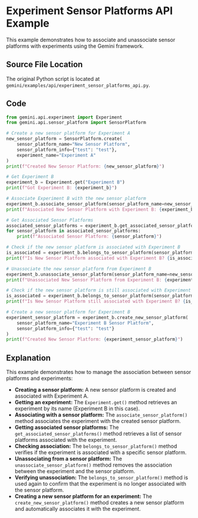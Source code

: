 # Experiment Sensor Platforms API Example

This example demonstrates how to associate and unassociate sensor platforms with experiments using the Gemini framework.

## Source File Location

The original Python script is located at `gemini/examples/api/experiment_sensor_platforms_api.py`.

## Code

```python
from gemini.api.experiment import Experiment
from gemini.api.sensor_platform import SensorPlatform

# Create a new sensor platform for Experiment A
new_sensor_platform = SensorPlatform.create(
    sensor_platform_name="New Sensor Platform",
    sensor_platform_info={"test": "test"},
    experiment_name="Experiment A"
)
print(f"Created New Sensor Platform: {new_sensor_platform}")

# Get Experiment B
experiment_b = Experiment.get("Experiment B")
print(f"Got Experiment B: {experiment_b}")

# Associate Experiment B with the new sensor platform
experiment_b.associate_sensor_platform(sensor_platform_name=new_sensor_platform.sensor_platform_name)
print(f"Associated New Sensor Platform with Experiment B: {experiment_b}")

# Get Associated Sensor Platforms
associated_sensor_platforms = experiment_b.get_associated_sensor_platforms()
for sensor_platform in associated_sensor_platforms:
    print(f"Associated Sensor Platform: {sensor_platform}")

# Check if the new sensor platform is associated with Experiment B
is_associated = experiment_b.belongs_to_sensor_platform(sensor_platform_name=new_sensor_platform.sensor_platform_name)
print(f"Is New Sensor Platform associated with Experiment B? {is_associated}")

# Unassociate the new sensor platform from Experiment B
experiment_b.unassociate_sensor_platform(sensor_platform_name=new_sensor_platform.sensor_platform_name)
print(f"Unassociated New Sensor Platform from Experiment B: {experiment_b}")

# Check if the new sensor platform is still associated with Experiment B
is_associated = experiment_b.belongs_to_sensor_platform(sensor_platform_name=new_sensor_platform.sensor_platform_name)
print(f"Is New Sensor Platform still associated with Experiment B? {is_associated}")

# Create a new sensor platform for Experiment B
experiment_sensor_platform = experiment_b.create_new_sensor_platform(
    sensor_platform_name="Experiment B Sensor Platform",
    sensor_platform_info={"test": "test"}
)
print(f"Created New Sensor Platform: {experiment_sensor_platform}")
```

## Explanation

This example demonstrates how to manage the association between sensor platforms and experiments:

*   **Creating a sensor platform:** A new sensor platform is created and associated with Experiment A.
*   **Getting an experiment:** The `Experiment.get()` method retrieves an experiment by its name (Experiment B in this case).
*   **Associating with a sensor platform:** The `associate_sensor_platform()` method associates the experiment with the created sensor platform.
*   **Getting associated sensor platforms:** The `get_associated_sensor_platforms()` method retrieves a list of sensor platforms associated with the experiment.
*   **Checking association:** The `belongs_to_sensor_platform()` method verifies if the experiment is associated with a specific sensor platform.
*   **Unassociating from a sensor platform:** The `unassociate_sensor_platform()` method removes the association between the experiment and the sensor platform.
*   **Verifying unassociation:** The `belongs_to_sensor_platform()` method is used again to confirm that the experiment is no longer associated with the sensor platform.
*   **Creating a new sensor platform for an experiment:** The `create_new_sensor_platform()` method creates a new sensor platform and automatically associates it with the experiment.
